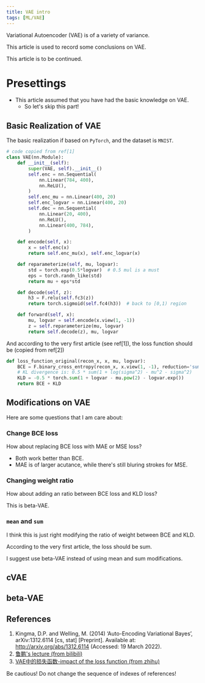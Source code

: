 ```yaml
---
title: VAE intro
tags: [ML/VAE]
---
```


Variational Autoencoder (VAE) is of a variety of variance.

This article is used to record some conclusions on VAE.

This article is to be continued.

# Presettings

- This article assumed that you have had the basic knowledge on VAE.
	- So let's skip this part!

## Basic Realization of VAE

The basic realization if based on `PyTorch`, and the dataset is `MNIST`.

```Python
# code copied from ref[1]
class VAE(nn.Module):
    def __init__(self):
        super(VAE, self).__init__()
        self.enc = nn.Sequential(
            nn.Linear(784, 400),
            nn.ReLU(),
        )
        self.enc_mu = nn.Linear(400, 20)
        self.enc_logvar = nn.Linear(400, 20)
        self.dec = nn.Sequential(
            nn.Linear(20, 400),
            nn.ReLU(),
            nn.Linear(400, 784),
        )

    def encode(self, x):
        x = self.enc(x)
        return self.enc_mu(x), self.enc_logvar(x)

    def reparameterize(self, mu, logvar):
        std = torch.exp(0.5*logvar)  # 0.5 mul is a must
        eps = torch.randn_like(std)
        return mu + eps*std

    def decode(self, z):
        h3 = F.relu(self.fc3(z))
        return torch.sigmoid(self.fc4(h3))  # back to [0,1) region

    def forward(self, x):
        mu, logvar = self.encode(x.view(1, -1))
        z = self.reparameterize(mu, logvar)
        return self.decode(z), mu, logvar

```

And according to the very first article (see ref[1]), the loss function should be (copied from ref[2])

```Python
def loss_function_original(recon_x, x, mu, logvar):
    BCE = F.binary_cross_entropy(recon_x, x.view(1, -1), reduction='sum')
    # KL divergence is: 0.5 * sum(1 + log(sigma^2) - mu^2 - sigma^2)
    KLD = -0.5 * torch.sum(1 + logvar - mu.pow(2) - logvar.exp())
    return BCE + KLD
```

## Modifications on VAE

Here are some questions that I am care about:

### Change BCE loss
How about replacing BCE loss with MAE or MSE loss?

- Both work better than BCE.
- MAE is of larger acutance, while there's still bluring strokes for MSE.

### Changing weight ratio

How about adding an ratio between BCE loss and KLD loss?

This is beta-VAE.


###  `mean` and `sum`

I think this is just right modifying the ratio of weight between BCE and KLD.

According to the very first article, the loss should be sum.

I suggest use beta-VAE instead of using mean and sum modifications.



## cVAE



## beta-VAE




## References
1. Kingma, D.P. and Welling, M. (2014) ‘Auto-Encoding Variational Bayes’, arXiv:1312.6114 [cs, stat] [Preprint]. Available at: http://arxiv.org/abs/1312.6114 (Accessed: 19 March 2022).
2. [鲁鹏's lecture (from bilibili)](https://www.bilibili.com/video/BV1Zq4y1h7Tu?spm_id_from=333.337.search-card.all.click)
3. [VAE中的损失函数-impact of the loss function (from zhihu)](https://zhuanlan.zhihu.com/p/345360992)

Be cautious! Do not change the sequence of indexes of references!
